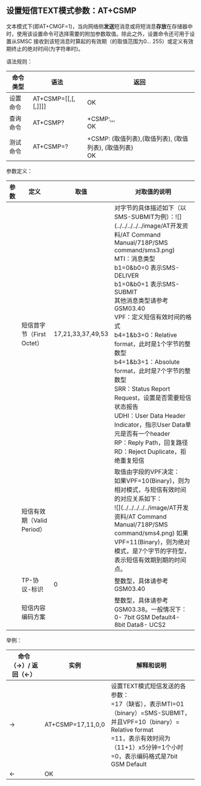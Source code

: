 ## 设置短信TEXT模式参数：AT+CSMP

文本模式下(即AT+CMGF=1)，当向网络侧**发送**短消息或将短消息**存放**在存储器中时，使用该设置命令可选择需要的附加参数取值。除此之外，设置命令还可用于设置从SMSC 接收到该短消息时算起的有效期（<vp>的取值范围为0... 255）或定义有效期终止的绝对时间(<vp>为字符串时)。

语法规则：

| 命令类型 | 语法                                  | 返回                                                         |
| -------- | ------------------------------------- | ------------------------------------------------------------ |
| 设置命令 | AT+CSMP=[<fo>[,<vp>[,<pid>[,<dcs>]]]] | OK                                                           |
| 查询命令 | AT+CSMP?                              | +CSMP:<fo>,<vp>,<pid>,<dcs> <br>OK                           |
| 测试命令 | AT+CSMP=?                             | +CSMP: (<fo>取值列表),(<vp>取值列表), (<pid>取值列表), (<dcs>取值列表) <br>OK |

 

参数定义：

| 参数  | 定义                       | 取值              | 对取值的说明                                                 |
| ----- | -------------------------- | ----------------- | ------------------------------------------------------------ |
| <fo>  | 短信首字节（First Octet）  | 17,21,33,37,49,53 | 对<fo>字节的具体描述如下（以SMS-SUBMIT为例）：![](../../../../../image/AT开发资料/AT Command Manual/718P/SMS command/sms3.png) MTI：消息类型<br>b1=0&b0=0  表示SMS-DELIVER<br>b1=0&b0=1  表示SMS-SUBMIT <br>其他消息类型请参考GSM03.40<br>VPF：定义短信有效时间的格式<br>b4=1&b3=0：Relative format，此时<vp>是1个字节的整数型<br>b4=1&b3=1：Absolute format，此时<vp>是7个字节的整数型<br>SRR：Status Report Request，设置是否需要短信状态报告<br>UDHI：User Data Header Indicator，指示User Data单元是否有一个header<br>RP：Reply Path，回复路径<br>RD：Reject Duplicate，拒绝重复短信 |
| <vp>  | 短信有效期（Valid Period） |                   | 取值由<fo>字段的VPF决定：<br>如果VPF=10(Binary)，则<vp>为相对模式，与短信有效时间的对应关系如下：<br>![](../../../../../image/AT开发资料/AT Command Manual/718P/SMS command/sms4.png) 如果VPF=11(Binary)，则<vp>为绝对模式，是7个字节的字符型，表示短信有效期到期的时间点。 |
| <pid> | TP-协议-标识               | 0                 | 整数型，具体请参考GSM03.40                                   |
| <dcs> | 短信内容编码方案           |                   | 整数型，具体请参考GSM03.38。一般情况下：0- 7bit GSM Default4-  8bit Data8-  UCS2 |

 

举例：

| 命令（→）/  返回（←） | 实例              | 解释和说明                                                   |
| --------------------- | ----------------- | ------------------------------------------------------------ |
| →                     | AT+CSMP=17,11,0,0 | 设置TEXT模式短信发送的各参数：<br><fo>=17（缺省），表示MTI=01（binary）=SMS-SUBMIT，并且VPF=10（binary）= Relative format<br><vp>=11，表示有效时间为（11+1）x5分钟=1个小时<br><dcs>=0，表示编码格式是7bit GSM Default |
| ←                     | OK                |                                                              |
